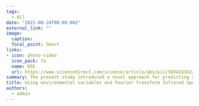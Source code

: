 ```yaml
---
tags:
  - All
date: "2021-08-24T00:00:00Z"
external_link: ""
image:
  caption: 
  focal_point: Smart
links:
- icon: photo-video
  icon_pack: fa
  name: DOI
  url: https://www.sciencedirect.com/science/article/abs/pii/S0341816221001399?via%3Dihub
summary: The present study introduced a novel approach for predicting SOC by using a combination of environmental variables with FTIR spectra using tree-based ML models and the hybrid of tree-based models with BA algorithm.
title: Using environmental variables and Fourier Transform Infrared Spectroscopy to predict soil organic carbon
authors: 
  - admin
---
```


